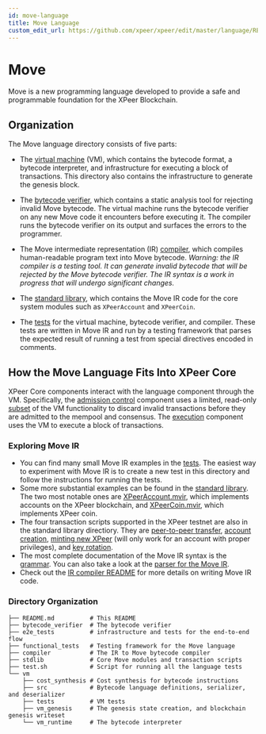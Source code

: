 ```yaml
---
id: move-language
title: Move Language
custom_edit_url: https://github.com/xpeer/xpeer/edit/master/language/README.md
---
```


# Move

Move is a new programming language developed to provide a safe and programmable foundation for the XPeer Blockchain.

## Organization

The Move language directory consists of five parts:

- The [virtual machine](https://github.com/xpeer/xpeer/tree/master/language/vm) (VM), which contains the bytecode format, a bytecode interpreter, and infrastructure for executing a block of transactions. This directory also contains the infrastructure to generate the genesis block.

- The [bytecode verifier](https://github.com/xpeer/xpeer/tree/master/language/bytecode_verifier), which contains a static analysis tool for rejecting invalid Move bytecode. The virtual machine runs the bytecode verifier on any new Move code it encounters before executing it. The compiler runs the bytecode verifier on its output and surfaces the errors to the programmer.

- The Move intermediate representation (IR) [compiler](https://github.com/xpeer/xpeer/tree/master/language/stdlib), which compiles human-readable program text into Move bytecode. *Warning: the IR compiler is a testing tool. It can generate invalid bytecode that will be rejected by the Move bytecode verifier. The IR syntax is a work in progress that will undergo significant changes.*

- The [standard library](https://github.com/xpeer/xpeer/tree/master/language/stdlib), which contains the Move IR code for the core system modules such as `XPeerAccount` and `XPeerCoin`.

- The [tests](https://github.com/xpeer/xpeer/tree/master/language/functional_tests) for the virtual machine, bytecode verifier, and compiler. These tests are written in Move IR and run by a testing framework that parses the expected result of running a test from special directives encoded in comments.

## How the Move Language Fits Into XPeer Core

XPeer Core components interact with the language component through the VM. Specifically, the [admission control](https://github.com/xpeer/xpeer/tree/master/admission_control) component uses a limited, read-only [subset](https://github.com/xpeer/xpeer/tree/master/vm_validator) of the VM functionality to discard invalid transactions before they are admitted to the mempool and consensus. The [execution](https://github.com/xpeer/xpeer/tree/master/execution) component uses the VM to execute a block of transactions.

### Exploring Move IR

* You can find many small Move IR examples in the [tests](https://github.com/xpeer/xpeer/tree/master/language/functional_tests/tests/testsuite). The easiest way to experiment with Move IR is to create a new test in this directory and follow the instructions for running the tests.
* Some more substantial examples can be found in the [standard library](https://github.com/xpeer/xpeer/tree/master/language/stdlib/modules). The two most notable ones are [XPeerAccount.mvir](https://github.com/xpeer/xpeer/blob/master/language/stdlib/modules/xpeer_account.mvir), which implements accounts on the XPeer blockchain, and [XPeerCoin.mvir](https://github.com/xpeer/xpeer/blob/master/language/stdlib/modules/xpeer_coin.mvir), which implements XPeer coin.
* The four transaction scripts supported in the XPeer testnet are also in the standard library directiory. They are [peer-to-peer transfer](https://github.com/xpeer/xpeer/blob/master/language/stdlib/transaction_scripts/peer_to_peer_transfer.mvir), [account creation](https://github.com/xpeer/xpeer/blob/master/language/stdlib/transaction_scripts/create_account.mvir), [minting new XPeer](https://github.com/xpeer/xpeer/blob/master/language/stdlib/transaction_scripts/mint.mvir) (will only work for an account with proper privileges), and [key rotation](https://github.com/xpeer/xpeer/blob/master/language/stdlib/transaction_scripts/rotate_authentication_key.mvir).
* The most complete documentation of the Move IR syntax is the [grammar](https://github.com/xpeer/xpeer/blob/master/language/compiler/src/parser/mod.rs). You can also take a look at the [parser for the Move IR](https://github.com/xpeer/xpeer/blob/master/language/compiler/src/parser/syntax.lalrpop).
* Check out the [IR compiler README](https://github.com/xpeer/xpeer/blob/master/language/compiler/README.md) for more details on writing Move IR code.

### Directory Organization

```
├── README.md          # This README
├── bytecode_verifier  # The bytecode verifier
├── e2e_tests          # infrastructure and tests for the end-to-end flow
├── functional_tests   # Testing framework for the Move language
├── compiler           # The IR to Move bytecode compiler
├── stdlib             # Core Move modules and transaction scripts
├── test.sh            # Script for running all the language tests
└── vm
    ├── cost_synthesis # Cost synthesis for bytecode instructions
    ├── src            # Bytecode language definitions, serializer, and deserializer
    ├── tests          # VM tests
    ├── vm_genesis     # The genesis state creation, and blockchain genesis writeset
    └── vm_runtime     # The bytecode interpreter
```

